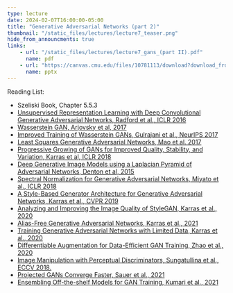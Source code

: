 ```yaml
---
type: lecture
date: 2024-02-07T16:00:00-05:00
title: "Generative Adversarial Networks (part 2)"
thumbnail: "/static_files/lectures/lecture7_teaser.png"
hide_from_announcments: true
links:
    - url: "/static_files/lectures/lecture7_gans_(part II).pdf"
      name: pdf
    - url: "https://canvas.cmu.edu/files/10781113/download?download_frd=1"
      name: pptx
---
```

Reading List:
- Szeliski Book, Chapter 5.5.3
- [Unsupervised Representation Learning with Deep Convolutional Generative Adversarial Networks, Radford et al., ICLR 2016](https://arxiv.org/abs/1511.06434)
- [Wasserstein GAN, Arjovsky et al, 2017](https://arxiv.org/abs/1701.07875)
- [Improved Training of Wasserstein GANs, Gulrajani et al., NeurIPS 2017](https://arxiv.org/abs/1704.00028)
- [Least Squares Generative Adversarial Networks, Mao et al. 2017](https://arxiv.org/abs/1611.04076)
- [Progressive Growing of GANs for Improved Quality, Stability, and Variation, Karras et al, ICLR 2018](https://arxiv.org/abs/1710.10196)
- [Deep Generative Image Models using a Laplacian Pyramid of Adversarial Networks, Denton et al, 2015](https://arxiv.org/abs/1506.05751)
- [Spectral Normalization for Generative Adversarial Networks, Miyato et al., ICLR 2018](https://arxiv.org/abs/1802.05957)
- [A Style-Based Generator Architecture for Generative Adversarial Networks, Karras et al., CVPR 2019](https://arxiv.org/abs/1812.04948)
- [Analyzing and Improving the Image Quality of StyleGAN, Karras et al., 2020](https://arxiv.org/pdf/1912.04958.pdf)
- [Alias-Free Generative Adversarial Networks, Karras et al., 2021](https://github.com/NVlabs/stylegan3)
- [Training Generative Adversarial Networks with Limited Data, Karras et al., 2020](https://github.com/NVlabs/stylegan2-ada)
- [Differentiable Augmentation for Data-Efficient GAN Training, Zhao et al., 2020](https://github.com/mit-han-lab/data-efficient-gans)
- [Image Manipulation with Perceptual Discriminators, Sungatullina et al., ECCV 2018.](https://arxiv.org/abs/1809.01396)
- [Projected GANs Converge Faster, Sauer et al., 2021](https://arxiv.org/abs/2111.01007)
- [Ensembling Off-the-shelf Models for GAN Training, Kumari et al., 2021](https://arxiv.org/pdf/2112.09130.pdf)
